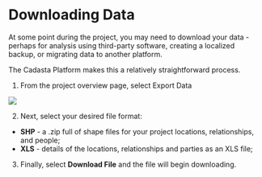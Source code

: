 # Downloading Data

At some point during the project, you may need to download your data - perhaps for analysis using third-party software, creating a localized backup, or migrating data to another platform.

The Cadasta Platform makes this a relatively straightforward process. 

1. From the project overview page, select Export Data

  ![](/assets/export-01-0724.png)

2. Next, select your desired file format:
  * **SHP** - a .zip full of shape files for your project locations, relationships, and people; 
  * **XLS** - details of the locations, relationships and parties as an XLS file;

3. Finally, select **Download File** and the file will begin downloading.


